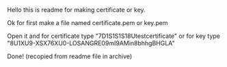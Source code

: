 Hello this is readme for making certificate or key.

Ok for first make a file named certificate.pem or key.pem

Open it and for certificate type "7D1S1S1S18Utestcertificate" or for key type "8U1XU9-XSX76XU0-LOSANGRE09mI9AMin8bhhgBHGLA"

Done! (recopied from readme file in archive)

